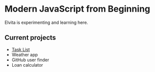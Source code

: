 # Modern JavaScript from Beginning

Elvita is experimenting and learning here.

## Current projects

* [Task List](TaskList)
* Weather app
* GitHub user finder
* Loan calculator
